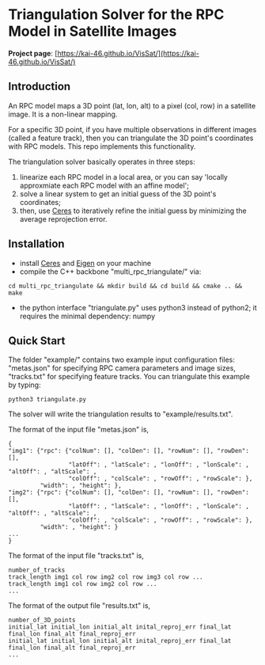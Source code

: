# Triangulation Solver for the RPC Model in Satellite Images

**Project page**: [https://kai-46.github.io/VisSat/](https://kai-46.github.io/VisSat/)

## Introduction
An RPC model maps a 3D point (lat, lon, alt) to a pixel (col, row) in a satellite image. It is a non-linear mapping. 

For a specific 3D point, if you have multiple observations in different images (called a feature track), then you can triangulate the 3D point's coordinates with RPC models. This repo implements this functionality.

The triangulation solver basically operates in three steps:

1. linearize each RPC model in a local area, or you can say 'locally approxmiate each RPC model with an affine model';
2. solve a linear system to get an initial guess of the 3D point's coordinates;
3. then, use [Ceres](http://ceres-solver.org/) to iteratively refine the initial guess by minimizing the average reprojection error.

## Installation

* install [Ceres](http://ceres-solver.org/) and [Eigen](http://eigen.tuxfamily.org/index.php?title=Main_Page) on your machine
* compile the C++ backbone "multi_rpc_triangulate/" via:
```{r, engine='bash'}
cd multi_rpc_triangulate && mkdir build && cd build && cmake .. && make
```
* the python interface "triangulate.py" uses python3 instead of python2; it requires the minimal dependency: numpy

## Quick Start
The folder "example/" contains two example input configuration files: "metas.json" for specifying RPC camera parameters and image sizes, "tracks.txt" for specifying feature tracks. You can triangulate this example by typing:
```{r, engine='bash'}
python3 triangulate.py
```
The solver will write the triangulation results to "example/results.txt". 

The format of the input file "metas.json" is,
```{r, engine='bash'}
{
"img1": {"rpc": {"colNum": [], "colDen": [], "rowNum": [], "rowDen": [], 
                 "latOff": , "latScale": , "lonOff": , "lonScale": , "altOff": , "altScale": , 
                 "colOff": , "colScale": , "rowOff": , "rowScale": }, 
         "width": , "height": },
"img2": {"rpc": {"colNum": [], "colDen": [], "rowNum": [], "rowDen": [], 
                 "latOff": , "latScale": , "lonOff": , "lonScale": , "altOff": , "altScale": , 
                 "colOff": , "colScale": , "rowOff": , "rowScale": }, 
         "width": , "height": }
...
}
```
The format of the input file "tracks.txt" is,
```{r, engine='bash'}
number_of_tracks
track_length img1 col row img2 col row img3 col row ...
track_length img1 col row img2 col row ...
...
```
The format of the output file "results.txt" is, 
```{r, engine='bash'}
number_of_3D_points
initial_lat initial_lon initial_alt inital_reproj_err final_lat final_lon final_alt final_reproj_err
initial_lat initial_lon initial_alt inital_reproj_err final_lat final_lon final_alt final_reproj_err
...
```

